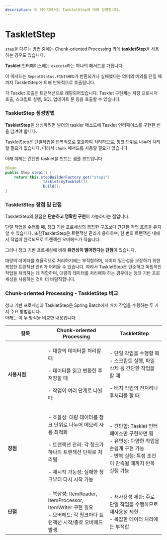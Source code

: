 ```yaml
---
description: 이 페이지에서는 TaskletStep에 대해 설명합니다.
---
```


# TaskletStep

`step`을 다루는 방법 중에는 Chunk-oriented Processing 외에 **taskletStep**을 사용하는 경우도 있습니다.



**Tasklet** 인터페이스에는 `execute`라는 하나의 메서드를 가집니다.

이 메서드는 `RepeatStatus.FINISHED`가 반환되거나 실패했다는 의미의 예외를 던질 때까지 TaskletStep에 의해 반복적으로 호출됩니다.

각 Tasklet 호출은 트랜잭션으로 래핑되어있습니다. Tasklet 구현체는 저장 프로시저 호출, 스크립트 실행, SQL 업데이트 문 등을 호출할 수 있습니다.



### **TaskletStep 생성방법**

**TaskletStep**을 생성하려면 빌더의 taskler 메소드에 Tasklet 인터페이스를 구현한 빈을 넘겨야 합니다.&#x20;

TaskletStep은   단일작업을 반복적으로 호출하여 처리하므로, 청크 단위로 나누어 처리할 필요가 없습니다. 따라서 `chunk` 메서드를 사용할 필요가 없습니다.



아래 예제는 간단한 tasklet을 만드는 샘플 코드입니다.

```java
@Bean
public Step step1() {
    return this.stepBuilderFactory.get("step1")
    			.tasklet(myTasklet())
    			.build();
}
```



### TaskletStep 장점 및 단점

TaskletStep의 장점은 **단순하고 명확한 구현**이 가능하다는 점입니다.&#x20;

단일 작업을 수행할 때, 청크 기반 프로세싱의 복잡한 구조보다 간단한 작업 흐름을 유지할 수 있습니다.  또한TaskletStep은 트랜잭션 관리가 용이하며, 한 번의 트랜잭션 내에서 작업이 완료되므로 트랜잭션 오버헤드가 적습니다.&#x20;

그러나 청크 기반 프로세싱에 비해 **유연성이 떨어진다는 단점**이 있습니다.&#x20;

대량의 데이터를 효율적으로 처리하기에는 부적합하며, 데이터 일관성을 보장하기 위한 복잡한 트랜잭션 관리가 어려울 수 있습니다. 따라서 TaskletStep은 단순하고 독립적인 작업을 처리하는 데 적합하며, 대량의 데이터를 처리해야 하는 경우에는 청크 기반 프로세싱을 사용하는 것이 더 바람직합니다.



### Chunk-oriented Processing - TaskletStep 비교&#x20;

청크 기반 프로세싱과 TaskletStep은 Spring Batch에서 배치 작업을 수행하는 두 가지 주요 방법입니다. \
아래는 이 두 방식을 비교한 내용입니다.

<table><thead><tr><th width="114">항목</th><th>Chunk-oriented Processing</th><th>TaskletStep</th></tr></thead><tbody><tr><td><strong>사용시점</strong></td><td><p>- 대량의 데이터를 처리할 때 </p><p>- 데이터를 읽고 변환한 후 저장할 때 </p><p>- 작업이 여러 단계로 나뉠 때</p></td><td><p>- 단일 작업을 수행할 때 <br>- 스크립트 실행, 파일 삭제 등 간단한 작업을 할 때 </p><p>- 배치 작업의 전처리나 후처리를 할 때</p></td></tr><tr><td><strong>장점</strong></td><td><p>- 효율성: 대량 데이터를 청크 단위로 나누어 메모리 사용 최적화 </p><p>- 트랜잭션 관리: 각 청크가 하나의 트랜잭션 단위로 처리됨 </p><p>- 재시작 가능성: 실패한 청크부터 다시 시작 가능</p></td><td>- 간단함: Tasklet 인터페이스만 구현하면 됨 <br>- 유연성: 다양한 작업을 손쉽게 구현 가능 <br>- 반복 실행: 특정 조건이 만족될 때까지 반복 실행 가능</td></tr><tr><td><strong>단점</strong></td><td>- 복잡성: ItemReader, ItemProcessor, ItemWriter 구현 필요<br>- 오버헤드: 각 청크마다 트랜잭션 시작/종료 오버헤드 발생</td><td>- 재사용성 제한: 주로 단일 작업을 수행하므로 재사용성 제한 <br>- 복잡한 데이터 처리에는 부적합</td></tr></tbody></table>

